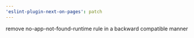 ```yaml
---
'eslint-plugin-next-on-pages': patch
---
```


remove no-app-not-found-runtime rule in a backward compatible manner
